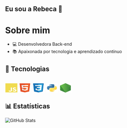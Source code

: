 ## Eu sou a Rebeca 👋

# Sobre mim
- 💻 Desenvolvedora Back-end
- 📚 Apaixonada por tecnologia e aprendizado contínuo

## 🚀 Tecnologias
<div style="display: inline_block"><br>
  <img align="center" alt="Rebeca-Js" height="30" width="40" src="https://raw.githubusercontent.com/devicons/devicon/master/icons/javascript/javascript-plain.svg">
  <img align="center" alt="Rebeca-HTML" height="30" width="40" src="https://raw.githubusercontent.com/devicons/devicon/master/icons/html5/html5-original.svg">
  <img align="center" alt="Rebeca-CSS" height="30" width="40" src="https://raw.githubusercontent.com/devicons/devicon/master/icons/css3/css3-original.svg">
  <img align="center" alt="Rebeca-Python" height="30" width="40" src="https://raw.githubusercontent.com/devicons/devicon/master/icons/python/python-original.svg">
    <img align="center" alt="Rebeca-nodejs" height="30" width="40" src="https://raw.githubusercontent.com/devicons/devicon/master/icons/nodejs/nodejs-original.svg">

  
</div>

## 📊 Estatísticas
![GitHub Stats](https://github-readme-stats.vercel.app/api?username=RebecaLazarini&show_icons=true&theme=dracula)

